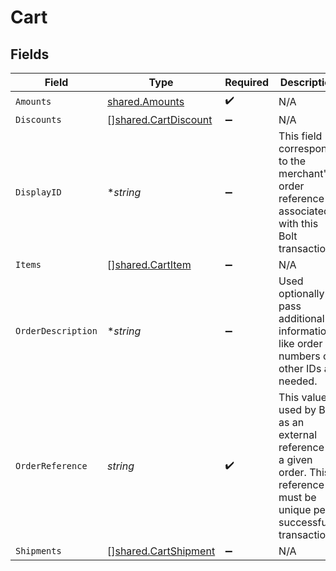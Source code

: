 # Cart


## Fields

| Field                                                                                                                           | Type                                                                                                                            | Required                                                                                                                        | Description                                                                                                                     | Example                                                                                                                         |
| ------------------------------------------------------------------------------------------------------------------------------- | ------------------------------------------------------------------------------------------------------------------------------- | ------------------------------------------------------------------------------------------------------------------------------- | ------------------------------------------------------------------------------------------------------------------------------- | ------------------------------------------------------------------------------------------------------------------------------- |
| `Amounts`                                                                                                                       | [shared.Amounts](../../models/shared/amounts.md)                                                                                | :heavy_check_mark:                                                                                                              | N/A                                                                                                                             |                                                                                                                                 |
| `Discounts`                                                                                                                     | [][shared.CartDiscount](../../models/shared/cartdiscount.md)                                                                    | :heavy_minus_sign:                                                                                                              | N/A                                                                                                                             |                                                                                                                                 |
| `DisplayID`                                                                                                                     | **string*                                                                                                                       | :heavy_minus_sign:                                                                                                              | This field corresponds to the merchant's order reference associated with this Bolt transaction.                                 | 215614191                                                                                                                       |
| `Items`                                                                                                                         | [][shared.CartItem](../../models/shared/cartitem.md)                                                                            | :heavy_minus_sign:                                                                                                              | N/A                                                                                                                             |                                                                                                                                 |
| `OrderDescription`                                                                                                              | **string*                                                                                                                       | :heavy_minus_sign:                                                                                                              | Used optionally to pass additional information like order numbers or other IDs as needed.                                       | Order #1234567890                                                                                                               |
| `OrderReference`                                                                                                                | *string*                                                                                                                        | :heavy_check_mark:                                                                                                              | This value is used by Bolt as an external reference to a given order. This reference must be unique per successful transaction. | order_100                                                                                                                       |
| `Shipments`                                                                                                                     | [][shared.CartShipment](../../models/shared/cartshipment.md)                                                                    | :heavy_minus_sign:                                                                                                              | N/A                                                                                                                             |                                                                                                                                 |